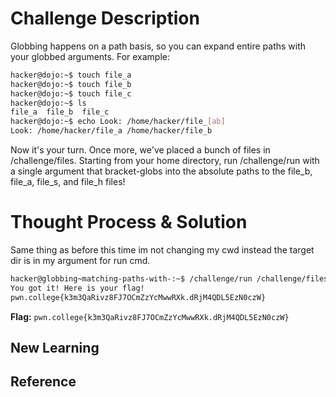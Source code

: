 # Challenge Description
Globbing happens on a path basis, so you can expand entire paths with your globbed arguments. For example:
```bash
hacker@dojo:~$ touch file_a
hacker@dojo:~$ touch file_b
hacker@dojo:~$ touch file_c
hacker@dojo:~$ ls
file_a	file_b	file_c
hacker@dojo:~$ echo Look: /home/hacker/file_[ab]
Look: /home/hacker/file_a /home/hacker/file_b
```
Now it's your turn. Once more, we've placed a bunch of files in /challenge/files. Starting from your home directory, run /challenge/run with a single argument that bracket-globs into the absolute paths to the file_b, file_a, file_s, and file_h files!
# Thought Process & Solution
Same thing as before this time im not changing my cwd instead the target dir is in my argument for run cmd.
```bash
hacker@globbing~matching-paths-with-:~$ /challenge/run /challenge/files/file_[bash]
You got it! Here is your flag!
pwn.college{k3m3QaRivz8FJ7OCmZzYcMwwRXk.dRjM4QDL5EzN0czW}
```
**Flag:** `pwn.college{k3m3QaRivz8FJ7OCmZzYcMwwRXk.dRjM4QDL5EzN0czW}`
## New Learning
## Reference

